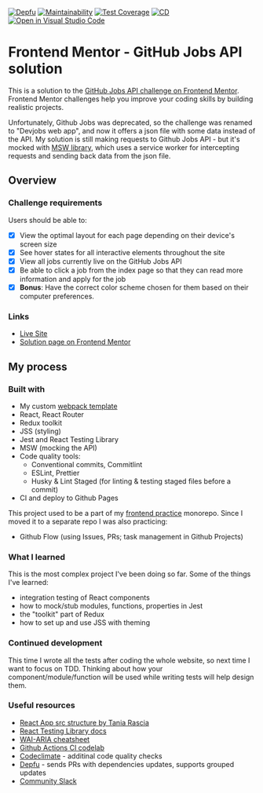 [![Depfu](https://badges.depfu.com/badges/c217822f9f25f0f26235328b13b1db87/overview.svg)](https://depfu.com/github/Alex-K1m/github-jobs?project_id=28157)
[![Maintainability](https://api.codeclimate.com/v1/badges/68607b80e353c2664fc2/maintainability)](https://codeclimate.com/github/Alex-K1m/github-jobs/maintainability)
[![Test Coverage](https://api.codeclimate.com/v1/badges/68607b80e353c2664fc2/test_coverage)](https://codeclimate.com/github/Alex-K1m/github-jobs/test_coverage)
[![CD](https://github.com/Alex-K1m/github-jobs/actions/workflows/cd.yml/badge.svg)](https://github.com/Alex-K1m/github-jobs/actions/workflows/cd.yml)
[![Open in Visual Studio Code](https://open.vscode.dev/badges/open-in-vscode.svg)](https://open.vscode.dev/alex-k1m/github-jobs)

# Frontend Mentor - GitHub Jobs API solution

This is a solution to the [GitHub Jobs API challenge on Frontend Mentor](https://www.frontendmentor.io/challenges/devjobs-web-app-HuvC_LP4l). Frontend Mentor challenges help you improve your coding skills by building realistic projects.

Unfortunately, Github Jobs was deprecated, so the challenge was renamed to "Devjobs web app", and now it offers a json file with some data instead of the API. My solution is still making requests to Github Jobs API - but it's mocked with [MSW library](https://mswjs.io/), which uses a service worker for intercepting requests and sending back data from the json file.

## Overview

### Challenge requirements

Users should be able to:

- [x] View the optimal layout for each page depending on their device's screen size
- [x] See hover states for all interactive elements throughout the site
- [x] View all jobs currently live on the GitHub Jobs API
- [x] Be able to click a job from the index page so that they can read more information and apply for the job
- [x] **Bonus**: Have the correct color scheme chosen for them based on their computer preferences.

### Links

- [Live Site](https://alex-k1m.github.io/github-jobs/)
- [Solution page on Frontend Mentor](https://www.frontendmentor.io/solutions/github-jobs-api-react-LJlWSMpRx)

## My process

### Built with

- My custom [webpack template](https://github.com/Alex-K1m/webpack-react-template)
- React, React Router
- Redux toolkit
- JSS (styling)
- Jest and React Testing Library
- MSW (mocking the API)
- Code quality tools:
  - Conventional commits, Commitlint
  - ESLint, Prettier
  - Husky & Lint Staged (for linting & testing staged files before a commit)
- CI and deploy to Github Pages

This project used to be a part of my [frontend practice](https://github.com/Alex-K1m/frontend-practice) monorepo. Since I moved it to a separate repo I was also practicing:

- Github Flow (using Issues, PRs; task management in Github Projects)

### What I learned

This is the most complex project I've been doing so far. Some of the things I've learned:

- integration testing of React components
- how to mock/stub modules, functions, properties in Jest
- the "toolkit" part of Redux
- how to set up and use JSS with theming

### Continued development

This time I wrote all the tests after coding the whole website, so next time I want to focus on TDD. Thinking about how your component/module/function will be used while writing tests will help design them.

### Useful resources

- [React App src structure by Tania Rascia](https://www.taniarascia.com/react-architecture-directory-structure/)
- [React Testing Library docs](https://testing-library.com/docs/queries/about#priority)
- [WAI-ARIA cheatsheet](https://github.com/filipelinhares/WAI-ARIA-cheatsheet)
- [Github Actions CI codelab](https://lab.github.com/githubtraining/github-actions:-continuous-integration)
- [Codeclimate](https://codeclimate.com/quality/) - additinal code quality checks
- [Depfu](https://depfu.com/) - sends PRs with dependencies updates, supports grouped updates
- [Community Slack](https://www.frontendmentor.io/slack)
